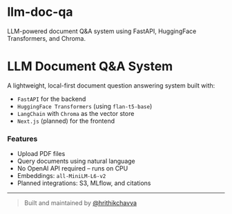 # llm-doc-qa
LLM-powered document Q&amp;A system using FastAPI, HuggingFace Transformers, and Chroma.

# LLM Document Q&A System

A lightweight, local-first document question answering system built with:
- `FastAPI` for the backend
- `HuggingFace Transformers` (using `flan-t5-base`)
- `LangChain` with `Chroma` as the vector store
- `Next.js` (planned) for the frontend

### Features
- Upload PDF files
- Query documents using natural language
- No OpenAI API required – runs on CPU
- Embeddings: `all-MiniLM-L6-v2`
- Planned integrations: S3, MLflow, and citations

---

> Built and maintained by [@hrithikchavva](https://github.com/hrithikchavva)
